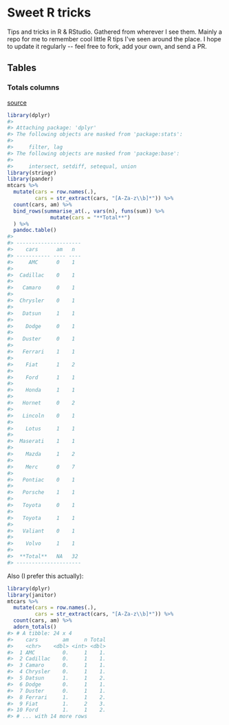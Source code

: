
Sweet R tricks
==============

Tips and tricks in R & RStudio. Gathered from wherever I see them. Mainly a repo for me to remember cool little R tips I've seen around the place. I hope to update it regularly -- feel free to fork, add your own, and send a PR.

Tables
------

### Totals columns

[source](https://twitter.com/andrewheiss/status/973325552596664321?s=03)

``` r
library(dplyr)
#> 
#> Attaching package: 'dplyr'
#> The following objects are masked from 'package:stats':
#> 
#>     filter, lag
#> The following objects are masked from 'package:base':
#> 
#>     intersect, setdiff, setequal, union
library(stringr)
library(pander)
mtcars %>% 
  mutate(cars = row.names(.),
         cars = str_extract(cars, "[A-Za-z\\b]*")) %>% 
  count(cars, am) %>% 
  bind_rows(summarise_at(., vars(n), funs(sum)) %>%
              mutate(cars = "**Total**")
  ) %>% 
  pandoc.table()
#> 
#> ---------------------
#>    cars      am   n  
#> ----------- ---- ----
#>     AMC      0    1  
#> 
#>  Cadillac    0    1  
#> 
#>   Camaro     0    1  
#> 
#>  Chrysler    0    1  
#> 
#>   Datsun     1    1  
#> 
#>    Dodge     0    1  
#> 
#>   Duster     0    1  
#> 
#>   Ferrari    1    1  
#> 
#>    Fiat      1    2  
#> 
#>    Ford      1    1  
#> 
#>    Honda     1    1  
#> 
#>   Hornet     0    2  
#> 
#>   Lincoln    0    1  
#> 
#>    Lotus     1    1  
#> 
#>  Maserati    1    1  
#> 
#>    Mazda     1    2  
#> 
#>    Merc      0    7  
#> 
#>   Pontiac    0    1  
#> 
#>   Porsche    1    1  
#> 
#>   Toyota     0    1  
#> 
#>   Toyota     1    1  
#> 
#>   Valiant    0    1  
#> 
#>    Volvo     1    1  
#> 
#>  **Total**   NA   32 
#> ---------------------
```

Also (I prefer this actually):

``` r
library(dplyr)
library(janitor)
mtcars %>% 
  mutate(cars = row.names(.),
         cars = str_extract(cars, "[A-Za-z\\b]*")) %>% 
  count(cars, am) %>% 
  adorn_totals()
#> # A tibble: 24 x 4
#>    cars        am     n Total
#>    <chr>    <dbl> <int> <dbl>
#>  1 AMC         0.     1    1.
#>  2 Cadillac    0.     1    1.
#>  3 Camaro      0.     1    1.
#>  4 Chrysler    0.     1    1.
#>  5 Datsun      1.     1    2.
#>  6 Dodge       0.     1    1.
#>  7 Duster      0.     1    1.
#>  8 Ferrari     1.     1    2.
#>  9 Fiat        1.     2    3.
#> 10 Ford        1.     1    2.
#> # ... with 14 more rows
```
